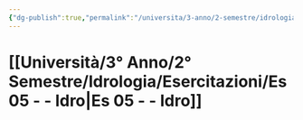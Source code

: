 ```yaml
---
{"dg-publish":true,"permalink":"/universita/3-anno/2-semestre/idrologia/esercitazioni/es-05-idro/"}
---
```


# [[Università/3° Anno/2° Semestre/Idrologia/Esercitazioni/Es 05 - - Idro\|Es 05 - - Idro]]

